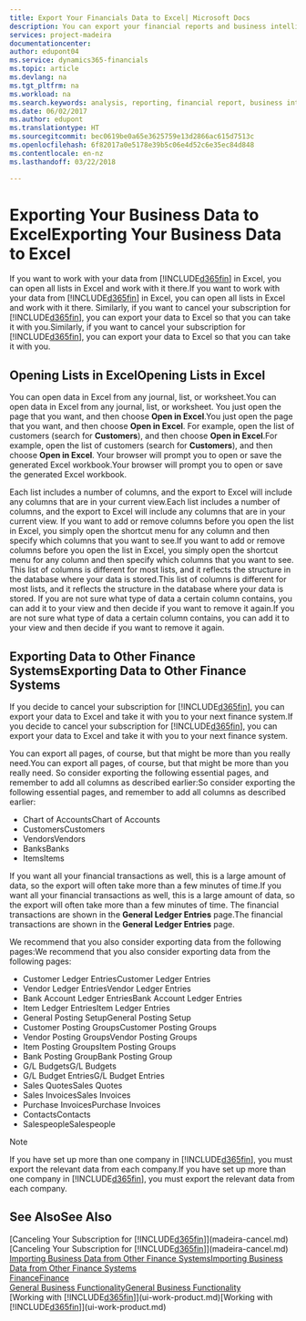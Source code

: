 ```yaml
---
title: Export Your Financials Data to Excel| Microsoft Docs
description: You can export your financial reports and business intelligence data from Finance and Operations, Business edition  to Excel, or open your Financials data in Excel.
services: project-madeira
documentationcenter: 
author: edupont04
ms.service: dynamics365-financials
ms.topic: article
ms.devlang: na
ms.tgt_pltfrm: na
ms.workload: na
ms.search.keywords: analysis, reporting, financial report, business intelligence, BI, Excel
ms.date: 06/02/2017
ms.author: edupont
ms.translationtype: HT
ms.sourcegitcommit: bec0619be0a65e3625759e13d2866ac615d7513c
ms.openlocfilehash: 6f82017a0e5178e39b5c06e4d52c6e35ec84d848
ms.contentlocale: en-nz
ms.lasthandoff: 03/22/2018

---
```

# <a name="exporting-your-business-data-to-excel"></a><span data-ttu-id="080c8-103">Exporting Your Business Data to Excel</span><span class="sxs-lookup"><span data-stu-id="080c8-103">Exporting Your Business Data to Excel</span></span>
<span data-ttu-id="080c8-104">If you want to work with your data from [!INCLUDE[d365fin](includes/d365fin_md.md)] in Excel, you can open all lists in Excel and work with it there.</span><span class="sxs-lookup"><span data-stu-id="080c8-104">If you want to work with your data from [!INCLUDE[d365fin](includes/d365fin_md.md)] in Excel, you can open all lists in Excel and work with it there.</span></span> <span data-ttu-id="080c8-105">Similarly, if you want to cancel your subscription for [!INCLUDE[d365fin](includes/d365fin_md.md)], you can export your data to Excel so that you can take it with you.</span><span class="sxs-lookup"><span data-stu-id="080c8-105">Similarly, if you want to cancel your subscription for [!INCLUDE[d365fin](includes/d365fin_md.md)], you can export your data to Excel so that you can take it with you.</span></span>

## <a name="opening-lists-in-excel"></a><span data-ttu-id="080c8-106">Opening Lists in Excel</span><span class="sxs-lookup"><span data-stu-id="080c8-106">Opening Lists in Excel</span></span>
<span data-ttu-id="080c8-107">You can open data in Excel from any journal, list, or worksheet.</span><span class="sxs-lookup"><span data-stu-id="080c8-107">You can open data in Excel from any journal, list, or worksheet.</span></span> <span data-ttu-id="080c8-108">You just open the page that you want, and then choose **Open in Excel**.</span><span class="sxs-lookup"><span data-stu-id="080c8-108">You just open the page that you want, and then choose **Open in Excel**.</span></span> <span data-ttu-id="080c8-109">For example, open the list of customers (search for **Customers**), and then choose **Open in Excel**.</span><span class="sxs-lookup"><span data-stu-id="080c8-109">For example, open the list of customers (search for **Customers**), and then choose **Open in Excel**.</span></span> <span data-ttu-id="080c8-110">Your browser will prompt you to open or save the generated Excel workbook.</span><span class="sxs-lookup"><span data-stu-id="080c8-110">Your browser will prompt you to open or save the generated Excel workbook.</span></span>  

<span data-ttu-id="080c8-111">Each list includes a number of columns, and the export to Excel will include any columns that are in your current view.</span><span class="sxs-lookup"><span data-stu-id="080c8-111">Each list includes a number of columns, and the export to Excel will include any columns that are in your current view.</span></span> <span data-ttu-id="080c8-112">If you want to add or remove columns before you open the list in Excel, you simply open the shortcut menu for any column and then specify which columns that you want to see.</span><span class="sxs-lookup"><span data-stu-id="080c8-112">If you want to add or remove columns before you open the list in Excel, you simply open the shortcut menu for any column and then specify which columns that you want to see.</span></span> <span data-ttu-id="080c8-113">This list of columns is different for most lists, and it reflects the structure in the database where your data is stored.</span><span class="sxs-lookup"><span data-stu-id="080c8-113">This list of columns is different for most lists, and it reflects the structure in the database where your data is stored.</span></span> <span data-ttu-id="080c8-114">If you are not sure what type of data a certain column contains, you can add it to your view and then decide if you want to remove it again.</span><span class="sxs-lookup"><span data-stu-id="080c8-114">If you are not sure what type of data a certain column contains, you can add it to your view and then decide if you want to remove it again.</span></span>  

## <a name="exporting-data-to-other-finance-systems"></a><span data-ttu-id="080c8-115">Exporting Data to Other Finance Systems</span><span class="sxs-lookup"><span data-stu-id="080c8-115">Exporting Data to Other Finance Systems</span></span>
<span data-ttu-id="080c8-116">If you decide to cancel your subscription for [!INCLUDE[d365fin](includes/d365fin_md.md)], you can export your data to Excel and take it with you to your next finance system.</span><span class="sxs-lookup"><span data-stu-id="080c8-116">If you decide to cancel your subscription for [!INCLUDE[d365fin](includes/d365fin_md.md)], you can export your data to Excel and take it with you to your next finance system.</span></span>  

<span data-ttu-id="080c8-117">You can export all pages, of course, but that might be more than you really need.</span><span class="sxs-lookup"><span data-stu-id="080c8-117">You can export all pages, of course, but that might be more than you really need.</span></span> <span data-ttu-id="080c8-118">So consider exporting the following essential pages, and remember to add all columns as described earlier:</span><span class="sxs-lookup"><span data-stu-id="080c8-118">So consider exporting the following essential pages, and remember to add all columns as described earlier:</span></span>  

* <span data-ttu-id="080c8-119">Chart of Accounts</span><span class="sxs-lookup"><span data-stu-id="080c8-119">Chart of Accounts</span></span>  
* <span data-ttu-id="080c8-120">Customers</span><span class="sxs-lookup"><span data-stu-id="080c8-120">Customers</span></span>  
* <span data-ttu-id="080c8-121">Vendors</span><span class="sxs-lookup"><span data-stu-id="080c8-121">Vendors</span></span>  
* <span data-ttu-id="080c8-122">Banks</span><span class="sxs-lookup"><span data-stu-id="080c8-122">Banks</span></span>  
* <span data-ttu-id="080c8-123">Items</span><span class="sxs-lookup"><span data-stu-id="080c8-123">Items</span></span>  

<span data-ttu-id="080c8-124">If you want all your financial transactions as well, this is a large amount of data, so the export will often take more than a few minutes of time.</span><span class="sxs-lookup"><span data-stu-id="080c8-124">If you want all your financial transactions as well, this is a large amount of data, so the export will often take more than a few minutes of time.</span></span> <span data-ttu-id="080c8-125">The financial transactions are shown in the **General Ledger Entries** page.</span><span class="sxs-lookup"><span data-stu-id="080c8-125">The financial transactions are shown in the **General Ledger Entries** page.</span></span>  

<span data-ttu-id="080c8-126">We recommend that you also consider exporting data from the following pages:</span><span class="sxs-lookup"><span data-stu-id="080c8-126">We recommend that you also consider exporting data from the following pages:</span></span>  

* <span data-ttu-id="080c8-127">Customer Ledger Entries</span><span class="sxs-lookup"><span data-stu-id="080c8-127">Customer Ledger Entries</span></span>  
* <span data-ttu-id="080c8-128">Vendor Ledger Entries</span><span class="sxs-lookup"><span data-stu-id="080c8-128">Vendor Ledger Entries</span></span>  
* <span data-ttu-id="080c8-129">Bank Account Ledger Entries</span><span class="sxs-lookup"><span data-stu-id="080c8-129">Bank Account Ledger Entries</span></span>  
* <span data-ttu-id="080c8-130">Item Ledger Entries</span><span class="sxs-lookup"><span data-stu-id="080c8-130">Item Ledger Entries</span></span>  
* <span data-ttu-id="080c8-131">General Posting Setup</span><span class="sxs-lookup"><span data-stu-id="080c8-131">General Posting Setup</span></span>  
* <span data-ttu-id="080c8-132">Customer Posting Groups</span><span class="sxs-lookup"><span data-stu-id="080c8-132">Customer Posting Groups</span></span>  
* <span data-ttu-id="080c8-133">Vendor Posting Groups</span><span class="sxs-lookup"><span data-stu-id="080c8-133">Vendor Posting Groups</span></span>  
* <span data-ttu-id="080c8-134">Item Posting Groups</span><span class="sxs-lookup"><span data-stu-id="080c8-134">Item Posting Groups</span></span>  
* <span data-ttu-id="080c8-135">Bank Posting Group</span><span class="sxs-lookup"><span data-stu-id="080c8-135">Bank Posting Group</span></span>  
* <span data-ttu-id="080c8-136">G/L Budgets</span><span class="sxs-lookup"><span data-stu-id="080c8-136">G/L Budgets</span></span>  
* <span data-ttu-id="080c8-137">G/L Budget Entries</span><span class="sxs-lookup"><span data-stu-id="080c8-137">G/L Budget Entries</span></span>  
* <span data-ttu-id="080c8-138">Sales Quotes</span><span class="sxs-lookup"><span data-stu-id="080c8-138">Sales Quotes</span></span>  
* <span data-ttu-id="080c8-139">Sales Invoices</span><span class="sxs-lookup"><span data-stu-id="080c8-139">Sales Invoices</span></span>  
* <span data-ttu-id="080c8-140">Purchase Invoices</span><span class="sxs-lookup"><span data-stu-id="080c8-140">Purchase Invoices</span></span>  
* <span data-ttu-id="080c8-141">Contacts</span><span class="sxs-lookup"><span data-stu-id="080c8-141">Contacts</span></span>  
* <span data-ttu-id="080c8-142">Salespeople</span><span class="sxs-lookup"><span data-stu-id="080c8-142">Salespeople</span></span>  

> [!NOTE]  
>   <span data-ttu-id="080c8-143">If you have set up more than one company in [!INCLUDE[d365fin](includes/d365fin_md.md)], you must export the relevant data from each company.</span><span class="sxs-lookup"><span data-stu-id="080c8-143">If you have set up more than one company in [!INCLUDE[d365fin](includes/d365fin_md.md)], you must export the relevant data from each company.</span></span>

## <a name="see-also"></a><span data-ttu-id="080c8-144">See Also</span><span class="sxs-lookup"><span data-stu-id="080c8-144">See Also</span></span>
<span data-ttu-id="080c8-145">[Canceling Your Subscription for [!INCLUDE[d365fin](includes/d365fin_md.md)]](madeira-cancel.md)</span><span class="sxs-lookup"><span data-stu-id="080c8-145">[Canceling Your Subscription for [!INCLUDE[d365fin](includes/d365fin_md.md)]](madeira-cancel.md)</span></span>  
[<span data-ttu-id="080c8-146">Importing Business Data from Other Finance Systems</span><span class="sxs-lookup"><span data-stu-id="080c8-146">Importing Business Data from Other Finance Systems</span></span>](upload-data.md)  
[<span data-ttu-id="080c8-147">Finance</span><span class="sxs-lookup"><span data-stu-id="080c8-147">Finance</span></span>](finance.md)  
[<span data-ttu-id="080c8-148">General Business Functionality</span><span class="sxs-lookup"><span data-stu-id="080c8-148">General Business Functionality</span></span>](ui-across-business-areas.md)  
<span data-ttu-id="080c8-149">[Working with [!INCLUDE[d365fin](includes/d365fin_md.md)]](ui-work-product.md)</span><span class="sxs-lookup"><span data-stu-id="080c8-149">[Working with [!INCLUDE[d365fin](includes/d365fin_md.md)]](ui-work-product.md)</span></span>  

